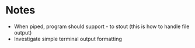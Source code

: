 # Notes

- When piped, program should support - to stout (this is how to handle file output)
- Investigate simple terminal output formatting